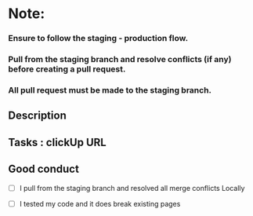 <!---
# Pull Request Template
-->
# Note:
### Ensure to follow the staging - production flow.
### Pull from the staging branch and resolve conflicts (if any) before creating a pull request.
### All pull request must be made to the staging branch.

## Description

<!---
 Describe the problem solved.
-->

## Tasks : clickUp URL 
<!--- 
   see example below
   - updated PR template : https://app.clickup.com/t/2acqbkj
   - fixed homepage mobile responsiveness: 'if no click url, create the task and
                                              assign to yourself. Then put link here`
   - more ...
 -->
   
## Good conduct
<!---
  Please check the boxes below 
-->
- [ ]  I pull from  the staging branch and resolved all merge conflicts Locally
- [ ]  I tested my code and it does break existing pages

